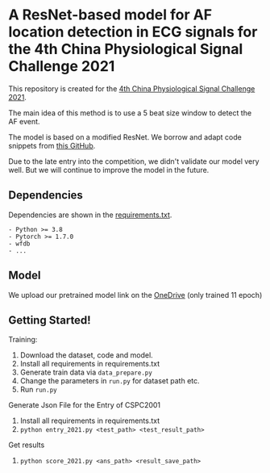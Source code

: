 # A ResNet-based model for AF location detection in ECG signals  for the 4th China Physiological Signal Challenge 2021

This repository is created for the [4th China Physiological Signal Challenge 2021](http://www.icbeb.org/CPSC2021).

The main idea of this method is to use a 5 beat size window to detect the AF event.

The model is based on a modified ResNet. We borrow and adapt code snippets from [this GitHub](https://github.com/lxdv/ecg-classification).

Due to the late entry into the competition, we didn't validate our model very well. But we will continue to improve the model in the future.  

## Dependencies
Dependencies are shown in the [requirements.txt](requirements.txt).

    - Python >= 3.8
    - Pytorch >= 1.7.0
    - wfdb 
    - ...

## Model
We upload our pretrained model link on the [OneDrive](https://portland-my.sharepoint.com/:f:/g/personal/shuomeng2-c_my_cityu_edu_hk/EnIXg_BmwNNIkCspArNzG48BxhBq3NUJCprLFBBuar224A?e=pcW0dZ) (only trained 11 epoch) 

## Getting Started!
Training:

1. Download the dataset, code and model.
2. Install all requirements in requirements.txt
3. Generate train data via `data_prepare.py`
4. Change the parameters in `run.py` for dataset path etc. 
5. Run `run.py`

Generate Json File for the Entry of CSPC2001

1. Install all requirements in requirements.txt
2. `python entry_2021.py <test_path> <test_result_path>`

Get results 

1. `python score_2021.py <ans_path> <result_save_path>`





